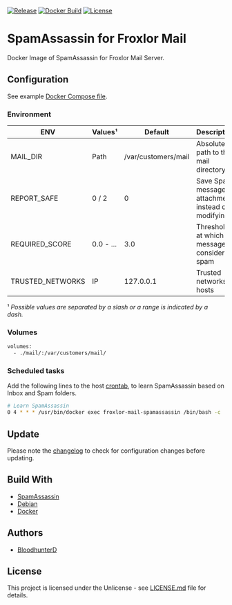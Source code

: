 [![Release](https://img.shields.io/github/v/release/bloodhunterd/froxlor-mail-spamassassin-docker?include_prereleases&style=for-the-badge)](https://github.com/bloodhunterd/froxlor-mail-spamassassin-docker/releases)
[![Docker Build](https://img.shields.io/docker/cloud/build/bloodhunterd/froxlor-mail-spamassassin?style=for-the-badge)](https://hub.docker.com/r/bloodhunterd/froxlor-mail-spamassassin)
[![License](https://img.shields.io/github/license/bloodhunterd/froxlor-mail-spamassassin-docker?style=for-the-badge)](https://github.com/bloodhunterd/froxlor-mail-spamassassin-docker/blob/master/LICENSE)

# SpamAssassin for Froxlor Mail

Docker Image of SpamAssassin for Froxlor Mail Server.

## Configuration

See example [Docker Compose file](https://github.com/bloodhunterd/froxlor-mail-spamassassin-docker/blob/master/docker-compose.yml).

### Environment

| ENV | Values¹ | Default | Description
|--- |--- |--- | ---
| MAIL_DIR | Path | /var/customers/mail | Absolute path to the mail directory
| REPORT_SAFE | 0 / 2 | 0 | Save Spam message as attachment instead of modifying
| REQUIRED_SCORE | 0.0 - ... | 3.0 | Threshold at which a message is considered spam
| TRUSTED_NETWORKS | IP | 127.0.0.1 | Trusted networks or hosts

¹ *Possible values are separated by a slash or a range is indicated by a dash.*

### Volumes

```bash
volumes:
  - ./mail/:/var/customers/mail/
```

### Scheduled tasks

Add the following lines to the host [crontab](https://www.linuxwiki.de/crontab), to learn SpamAssassin based on Inbox and Spam folders.

```bash
# Learn SpamAssassin
0 4 * * * /usr/bin/docker exec froxlor-mail-spamassassin /bin/bash -c '/srv/learn.sh'
```

## Update

Please note the [changelog](https://github.com/bloodhunterd/froxlor-mail-spamassassin-docker/blob/master/CHANGELOG.md) to check for configuration changes before updating.

## Build With

* [SpamAssassin](https://spamassassin.apache.org/)
* [Debian](https://www.debian.org/)
* [Docker](https://www.docker.com/)

## Authors

* [BloodhunterD](https://github.com/bloodhunterd)

## License

This project is licensed under the Unlicense - see [LICENSE.md](https://github.com/bloodhunterd/froxlor-mail-spamassassin-docker/blob/master/LICENSE) file for details.
